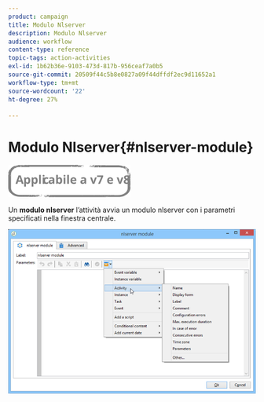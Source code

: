 ```yaml
---
product: campaign
title: Modulo Nlserver
description: Modulo Nlserver
audience: workflow
content-type: reference
topic-tags: action-activities
exl-id: 1b62b36e-9103-473d-817b-956ceaf7a0b5
source-git-commit: 20509f44c5b8e0827a09f44dffdf2ec9d11652a1
workflow-type: tm+mt
source-wordcount: '22'
ht-degree: 27%

---
```


# Modulo Nlserver{#nlserver-module}

![](../../assets/common.svg)

Un **modulo nlserver** l’attività avvia un modulo nlserver con i parametri specificati nella finestra centrale.

![](assets/nlserver_module_edit.png)
